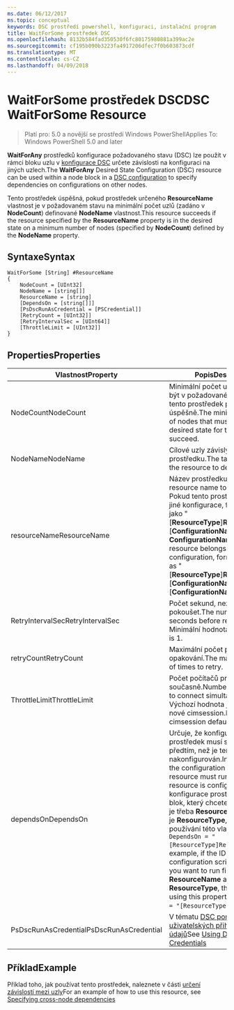 ```yaml
---
ms.date: 06/12/2017
ms.topic: conceptual
keywords: DSC prostředí powershell, konfiguraci, instalační program
title: WaitForSome prostředek DSC
ms.openlocfilehash: 8132b584fad350530f6fc80175980881a399ac2e
ms.sourcegitcommit: cf195b090b3223fa4917206dfec7f0b603873cdf
ms.translationtype: MT
ms.contentlocale: cs-CZ
ms.lasthandoff: 04/09/2018
---
```

# <a name="dsc-waitforsome-resource"></a><span data-ttu-id="a41a7-103">WaitForSome prostředek DSC</span><span class="sxs-lookup"><span data-stu-id="a41a7-103">DSC WaitForSome Resource</span></span>

> <span data-ttu-id="a41a7-104">Platí pro: 5.0 a novější se prostředí Windows PowerShell</span><span class="sxs-lookup"><span data-stu-id="a41a7-104">Applies To: Windows PowerShell 5.0 and later</span></span>

<span data-ttu-id="a41a7-105">**WaitForAny** prostředků konfigurace požadovaného stavu (DSC) lze použít v rámci bloku uzlu v [konfigurace DSC](configurations.md) určete závislosti na konfiguraci na jiných uzlech.</span><span class="sxs-lookup"><span data-stu-id="a41a7-105">The **WaitForAny** Desired State Configuration (DSC) resource can be used within a node block in a [DSC configuration](configurations.md) to specify dependencies on configurations on other nodes.</span></span>

<span data-ttu-id="a41a7-106">Tento prostředek úspěšná, pokud prostředek určeného **ResourceName** vlastnost je v požadovaném stavu na minimální počet uzlů (zadáno v **NodeCount**) definované **NodeName**  vlastnost.</span><span class="sxs-lookup"><span data-stu-id="a41a7-106">This resource succeeds if the resource specified by the **ResourceName** property is in the desired state on a minimum number of nodes (specified by **NodeCount**) defined by the **NodeName** property.</span></span>


## <a name="syntax"></a><span data-ttu-id="a41a7-107">Syntaxe</span><span class="sxs-lookup"><span data-stu-id="a41a7-107">Syntax</span></span>

```
WaitForSome [String] #ResourceName
{
    NodeCount = [UInt32]
    NodeName = [string[]]
    ResourceName = [string]
    [DependsOn = [string[]]]
    [PsDscRunAsCredential = [PSCredential]]
    [RetryCount = [UInt32]]
    [RetryIntervalSec = [UInt64]]
    [ThrottleLimit = [UInt32]]
}
```

## <a name="properties"></a><span data-ttu-id="a41a7-108">Properties</span><span class="sxs-lookup"><span data-stu-id="a41a7-108">Properties</span></span>

|  <span data-ttu-id="a41a7-109">Vlastnost</span><span class="sxs-lookup"><span data-stu-id="a41a7-109">Property</span></span>  |  <span data-ttu-id="a41a7-110">Popis</span><span class="sxs-lookup"><span data-stu-id="a41a7-110">Description</span></span>   |
|---|---|
| <span data-ttu-id="a41a7-111">NodeCount</span><span class="sxs-lookup"><span data-stu-id="a41a7-111">NodeCount</span></span>| <span data-ttu-id="a41a7-112">Minimální počet uzlů, které musí být v požadovaném stavu pro tento prostředek proběhla úspěšně.</span><span class="sxs-lookup"><span data-stu-id="a41a7-112">The minimum number of nodes that must be in the desired state for this resource to succeed.</span></span>|
| <span data-ttu-id="a41a7-113">NodeName</span><span class="sxs-lookup"><span data-stu-id="a41a7-113">NodeName</span></span>| <span data-ttu-id="a41a7-114">Cílové uzly závislý na prostředku.</span><span class="sxs-lookup"><span data-stu-id="a41a7-114">The target nodes of the resource to depend on.</span></span>|
| <span data-ttu-id="a41a7-115">resourceName</span><span class="sxs-lookup"><span data-stu-id="a41a7-115">ResourceName</span></span>| <span data-ttu-id="a41a7-116">Název prostředku závislý na.</span><span class="sxs-lookup"><span data-stu-id="a41a7-116">The resource name to depend on.</span></span> <span data-ttu-id="a41a7-117">Pokud tento prostředek patří do jiné konfigurace, formátu názvu jako "[__ResourceType__]__ResourceName__:: [__ConfigurationName__]:: [ __ConfigurationName__] "</span><span class="sxs-lookup"><span data-stu-id="a41a7-117">If this resource belongs to a different configuration, format the name as "[__ResourceType__]__ResourceName__::[__ConfigurationName__]::[__ConfigurationName__]"</span></span>|
| <span data-ttu-id="a41a7-118">RetryIntervalSec</span><span class="sxs-lookup"><span data-stu-id="a41a7-118">RetryIntervalSec</span></span>| <span data-ttu-id="a41a7-119">Počet sekund, než se budete pokoušet.</span><span class="sxs-lookup"><span data-stu-id="a41a7-119">The number of seconds before retrying.</span></span> <span data-ttu-id="a41a7-120">Minimální hodnota je 1.</span><span class="sxs-lookup"><span data-stu-id="a41a7-120">Minimum is 1.</span></span>|
| <span data-ttu-id="a41a7-121">retryCount</span><span class="sxs-lookup"><span data-stu-id="a41a7-121">RetryCount</span></span>| <span data-ttu-id="a41a7-122">Maximální počet pokusů o opakování.</span><span class="sxs-lookup"><span data-stu-id="a41a7-122">The maximum number of times to retry.</span></span>|
| <span data-ttu-id="a41a7-123">ThrottleLimit</span><span class="sxs-lookup"><span data-stu-id="a41a7-123">ThrottleLimit</span></span>| <span data-ttu-id="a41a7-124">Počet počítačů pro připojení současně.</span><span class="sxs-lookup"><span data-stu-id="a41a7-124">Number of machines to connect simultaneously.</span></span> <span data-ttu-id="a41a7-125">Výchozí hodnota je výchozí pro nové cimsession.</span><span class="sxs-lookup"><span data-stu-id="a41a7-125">Default is new-cimsession default.</span></span>|
| <span data-ttu-id="a41a7-126">dependsOn</span><span class="sxs-lookup"><span data-stu-id="a41a7-126">DependsOn</span></span> | <span data-ttu-id="a41a7-127">Určuje, že konfigurace jiný prostředek musí spouštět předtím, než je tento prostředek nakonfigurován.</span><span class="sxs-lookup"><span data-stu-id="a41a7-127">Indicates that the configuration of another resource must run before this resource is configured.</span></span> <span data-ttu-id="a41a7-128">Pokud ID konfigurace prostředků skriptu blok, který chcete spustit nejprve je třeba __ResourceName__ a její typ je __ResourceType__, syntaxe pro používání této vlastnosti je `DependsOn = "[ResourceType]ResourceName"`.</span><span class="sxs-lookup"><span data-stu-id="a41a7-128">For example, if the ID of the resource configuration script block that you want to run first is __ResourceName__ and its type is __ResourceType__, the syntax for using this property is `DependsOn = "[ResourceType]ResourceName"`.</span></span>|
| <span data-ttu-id="a41a7-129">PsDscRunAsCredential</span><span class="sxs-lookup"><span data-stu-id="a41a7-129">PsDscRunAsCredential</span></span> | <span data-ttu-id="a41a7-130">V tématu [DSC pomocí uživatelských přihlašovacích údajů](https://docs.microsoft.com/powershell/dsc/runasuser)</span><span class="sxs-lookup"><span data-stu-id="a41a7-130">See [Using DSC with User Credentials](https://docs.microsoft.com/powershell/dsc/runasuser)</span></span> |


## <a name="example"></a><span data-ttu-id="a41a7-131">Příklad</span><span class="sxs-lookup"><span data-stu-id="a41a7-131">Example</span></span>

<span data-ttu-id="a41a7-132">Příklad toho, jak používat tento prostředek, naleznete v části [určení závislostí mezi uzly](crossNodeDependencies.md)</span><span class="sxs-lookup"><span data-stu-id="a41a7-132">For an example of how to use this resource, see [Specifying cross-node dependencies](crossNodeDependencies.md)</span></span>